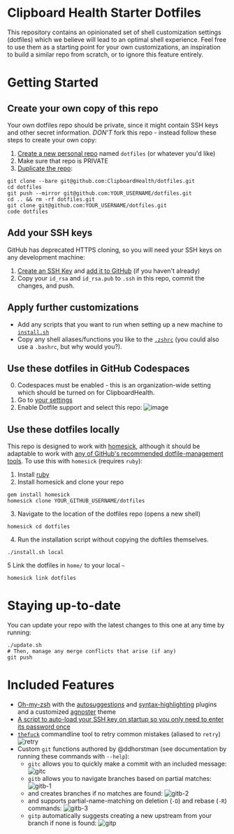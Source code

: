 # Clipboard Health Starter Dotfiles
This repository contains an opinionated set of shell customization settings (dotfiles) which we believe will lead to an optimal shell experience. Feel free to use them as a starting point for your own customizations, an inspiration to build a similar repo from scratch, or to ignore this feature entirely.

# Getting Started
## Create your own copy of this repo
Your own dotfiles repo should be private, since it might contain SSH keys and other secret information. _DON'T_ fork this repo - instead follow these steps to create your own copy:
1. [Create a new personal repo](https://github.com/new) named `dotfiles` (or whatever you'd like)
2. Make sure that repo is PRIVATE
3. [Duplicate the repo](https://docs.github.com/en/repositories/creating-and-managing-repositories/duplicating-a-repository):
```
git clone --bare git@github.com:ClipboardHealth/dotfiles.git
cd dotfiles
git push --mirror git@github.com:YOUR_USERNAME/dotfiles.git
cd .. && rm -rf dotfiles.git
git clone git@github.com:YOUR_USERNAME/dotfiles.git
code dotfiles
```
## Add your SSH keys
GitHub has deprecated HTTPS cloning, so you will need your SSH keys on any development machine:
1. [Create an SSH Key](https://docs.github.com/en/authentication/connecting-to-github-with-ssh/generating-a-new-ssh-key-and-adding-it-to-the-ssh-agent) and [add it to GitHub](https://docs.github.com/en/authentication/connecting-to-github-with-ssh/adding-a-new-ssh-key-to-your-github-account) (if you haven't already)
2. Copy your `id_rsa` and `id_rsa.pub` to `.ssh` in this repo, commit the changes, and push.
## Apply further customizations
- Add any scripts that you want to run when setting up a new machine to [`install.sh`](install.sh)
- Copy any shell aliases/functions you like to the [`.zshrc`](home/.zshrc) (you could also use a `.bashrc`, but why would you?).
## Use these dotfiles in GitHub Codespaces
0. Codespaces must be enabled - this is an organization-wide setting which should be turned on for ClipboardHealth.
1. Go to [your settings](https://github.com/settings/codespaces)
2. Enable Dotfile support and select this repo:
![image](https://user-images.githubusercontent.com/7649736/157506457-79949742-2585-4e73-ab50-6e5962e0ce5f.png)

## Use these dotfiles locally
This repo is designed to work with [homesick](https://github.com/technicalpickles/homesick), although it should be adaptable to work with [any of GitHub's recommended dotfile-management tools](https://dotfiles.github.io/utilities/).
To use this with `homesick` (requires `ruby`):
1. Install [ruby](https://www.ruby-lang.org/en/documentation/installation/)
2. Install homesick and clone your repo
```
gem install homesick
homesick clone YOUR_GITHUB_USERNAME/dotfiles
```
3. Navigate to the location of the dotfiles repo (opens a new shell)
```
homesick cd dotfiles
```
4. Run the installation script without copying the doftiles themselves.
```
./install.sh local
```
5 Link the dotfiles in `home/` to your local `~`
```
homesick link dotfiles
```
# Staying up-to-date
You can update your repo with the latest changes to this one at any time by running:
```
./update.sh
# Then, manage any merge conflicts that arise (if any)
git push
```
# Included Features
- [Oh-my-zsh](https://ohmyz.sh/) with the [autosuggestions](https://github.com/zsh-users/zsh-autosuggestions#readme) and [syntax-highlighting](https://github.com/zsh-users/zsh-syntax-highlighting#readme) plugins and a customized [agnoster](https://github.com/agnoster/agnoster-zsh-theme#readme) theme
- [A script to auto-load your SSH key on startup so you only need to enter its password once](home/custom-shell-scripts/ssh-agent.sh)
- [`thefuck`](https://github.com/nvbn/thefuck#readme) commandline tool to retry common mistakes (aliased to `retry`)
![retry](https://user-images.githubusercontent.com/7649736/157540204-f6411841-0411-49c8-9175-8bee6302b66e.gif)
- Custom `git` functions authored by @ddhorstman (see documentation by running these commands with `--help`):
  - `gitc` allows you to quickly make a commit with an included message:
  ![gitc](https://user-images.githubusercontent.com/7649736/157537443-d466e66f-ac75-40ac-bfec-904c7d9fb268.gif)
  - `gitb` allows you to navigate branches based on partial matches:
  ![gitb-1](https://user-images.githubusercontent.com/7649736/157537125-4443dd27-fc55-4bb8-8492-2a5c5d7d82b4.gif)
  - and creates branches if no matches are found:
  ![gitb-2](https://user-images.githubusercontent.com/7649736/157537795-b89f86dc-07ae-420c-85b4-b6313d88f2fe.gif)
  - and supports partial-name-matching on deletion (`-D`) and rebase (`-R`) commands:
  ![gitb-3](https://user-images.githubusercontent.com/7649736/157538515-58ad421f-bc1f-4737-9a90-212d6ef54f7e.gif)
  - `gitp` automatically suggests creating a new upstream from your branch if none is found:
  ![gitp](https://user-images.githubusercontent.com/7649736/157538162-f4cd1d25-9972-4066-91ad-9fdb44fa4bd4.gif)
